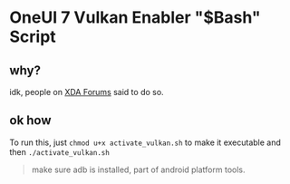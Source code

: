 # OneUI 7 Vulkan Enabler "$Bash" Script  
## why?
idk, people on [XDA Forums](https://xdaforums.com/t/how-to-activate-vulkan-on-galaxy-devices.4733096/) said to do so.
## ok how
To run this, just 
`chmod u+x activate_vulkan.sh` to make it executable
and then
`./activate_vulkan.sh`

> make sure adb is installed, part of android platform tools.

